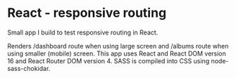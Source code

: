 # React - responsive routing

Small app I build to test responsive routing in React.

Renders /dashboard route when using large screen and /albums route when using smaller (mobile) screen.
This app uses React and React DOM version 16 and React Router DOM version 4. SASS is compiled into CSS using node-sass-chokidar.